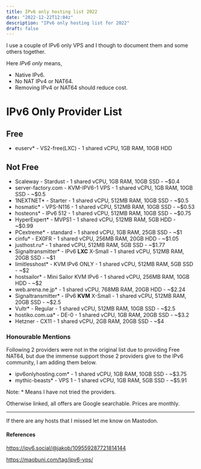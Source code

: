 ```yaml
---
title: IPv6 only hosting list 2022
date: "2022-12-22T12:04z"
description: "IPv6 only hosting list for 2022"
draft: false
---
```


I use a couple of IPv6 only VPS and I though to document them and some others together.

Here *IPv6 only* means,
 - Native IPv6.
 - No NAT IPv4 or NAT64.
 - Removing IPv4 or NAT64 should reduce cost.
 
# IPv6 Only Provider List
 
## Free
 
* euserv* - VS2-free(LXC) - 1 shared vCPU, 1GB RAM, 10GB HDD

## Not Free

* Scaleway - Stardust - 1 shared vCPU, 1GB RAM, 10GB SSD - ~$0.4
* server-factory.com - KVM-IPV6-1 VPS - 1 shared vCPU, 1GB RAM, 10GB SSD - ~$0.5
* 1NEXTNET* - Starter - 1 shared vCPU, 512MB RAM, 10GB SSD - ~$0.5
* hosmatic* - VPS-N116 - 1 shared vCPU, 512MB RAM, 10GB SSD - ~$0.53
* hosteons* - IPv6 512 - 1 shared vCPU, 512MB RAM, 10GB SSD - ~$0.75
* HyperExpert* - MVPS1 - 1 shared vCPU, 512MB RAM, 5GB HDD - ~$0.99
* PCextreme* - standard - 1 shared vCPU, 1GB RAM, 25GB SSD - ~$1
* cinfu* - EX0FR - 1 shared vCPU, 256MB RAM, 20GB HDD - ~$1.05
* justhost.ru* - 1 shared vCPU, 512MB RAM, 5GB SSD - ~$1.77
* Signaltransmitter* - IPv6 **LXC** X-Small - 1 shared vCPU, 512MB RAM, 20GB SSD - ~$1
* limitlesshost* - KVM IPv6 ONLY - 1 shared vCPU, 512MB RAM, 5GB SSD - ~$2
* hostsailor* - Mini Sailor KVM IPv6 - 1 shared vCPU, 256MB RAM, 10GB HDD - ~$2
* web.arena.ne.jp* - 1 shared vCPU, 768MB RAM, 20GB HDD - ~$2.24
* Signaltransmitter* - IPv6 **KVM** X-Small - 1 shared vCPU, 512MB RAM, 20GB SSD - ~$2.5
* Vultr* - Regular - 1 shared vCPU, 512MB RAM, 10GB SSD - ~$2.5
* hostiko.com.ua* - DE-0 - 1 shared vCPU, 1GB RAM, 20GB SSD - ~$3.2
* Hetzner - CX11 - 1 shared vCPU, 2GB RAM, 20GB SSD - ~$4
  
### Honourable Mentions
 
Following 2 providers were not in the original list due to providing Free NAT64, but due the immense support those 2 providers give to the IPv6 community, I am adding them below.

* ipv6onlyhosting.com* - 1 shared vCPU, 1GB RAM, 10GB SSD - ~$3.75
* mythic-beasts* -  VPS 1 - 1 shared vCPU, 1GB RAM, 5GB SSD - ~$5.91
 
Note: * Means I have not tried the providers.

Otherwise linked, all offers are Google searchable. Prices are monthly.

<hr>

If there are any hosts that I missed let me know on Mastodon.

#### References

https://ipv6.social/@jakob/109559287721814144

https://maobuni.com/tag/ipv6-vps/

